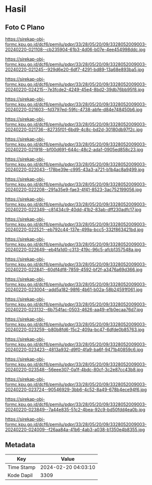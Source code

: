 # Hasil

## Foto C Plano

https://sirekap-obj-formc.kpu.go.id/dcf6/pemilu/pdpr/33/28/05/20/09/3328052009003-20240220-021108--cb235904-61b3-4d06-b07e-4ee454998ddc.jpg

https://sirekap-obj-formc.kpu.go.id/dcf6/pemilu/pdpr/33/28/05/20/09/3328052009003-20240220-021245--929d6e20-6df7-4291-bd89-13a68e893ba5.jpg

https://sirekap-obj-formc.kpu.go.id/dcf6/pemilu/pdpr/33/28/05/20/09/3328052009003-20240220-024215--7e3fcde2-4249-45e4-8bd2-39db76bb95f8.jpg

https://sirekap-obj-formc.kpu.go.id/dcf6/pemilu/pdpr/33/28/05/20/09/3328052009003-20240220-021603--fd3797ed-59fc-4738-abfe-d84e748450b6.jpg

https://sirekap-obj-formc.kpu.go.id/dcf6/pemilu/pdpr/33/28/05/20/09/3328052009003-20240220-021736--82735f01-6bd9-4c8c-bd2d-30180db97f2c.jpg

https://sirekap-obj-formc.kpu.go.id/dcf6/pemilu/pdpr/33/28/05/20/09/3328052009003-20240220-021918--bf00d691-644c-48c2-ada1-0905ed858c23.jpg

https://sirekap-obj-formc.kpu.go.id/dcf6/pemilu/pdpr/33/28/05/20/09/3328052009003-20240220-022043--178be39e-c995-43a3-a721-b1b4ac8a9499.jpg

https://sirekap-obj-formc.kpu.go.id/dcf6/pemilu/pdpr/33/28/05/20/09/3328052009003-20240220-022208--291a35e9-fae3-4f41-8523-3ac752199056.jpg

https://sirekap-obj-formc.kpu.go.id/dcf6/pemilu/pdpr/33/28/05/20/09/3328052009003-20240220-022349--c81434c9-40dd-41b2-83ab-dff230adfc17.jpg

https://sirekap-obj-formc.kpu.go.id/dcf6/pemilu/pdpr/33/28/05/20/09/3328052009003-20240220-022521--eb792c44-137e-499a-bcc5-332f863421bd.jpg

https://sirekap-obj-formc.kpu.go.id/dcf6/pemilu/pdpr/33/28/05/20/09/3328052009003-20240220-022649--eb4fa1d0-c313-419c-96c5-afcb1357548a.jpg

https://sirekap-obj-formc.kpu.go.id/dcf6/pemilu/pdpr/33/28/05/20/09/3328052009003-20240220-022841--60df4df8-7859-4592-bf2f-a3476a69d366.jpg

https://sirekap-obj-formc.kpu.go.id/dcf6/pemilu/pdpr/33/28/05/20/09/3328052009003-20240220-023004--add5a182-98f6-4b61-b02a-58b24591f061.jpg

https://sirekap-obj-formc.kpu.go.id/dcf6/pemilu/pdpr/33/28/05/20/09/3328052009003-20240220-023132--6b754fac-0503-4626-aa49-e1b0ecaa76d7.jpg

https://sirekap-obj-formc.kpu.go.id/dcf6/pemilu/pdpr/33/28/05/20/09/3328052009003-20240220-023259--b80b8fd6-15c2-409a-bc47-6dfde0b85763.jpg

https://sirekap-obj-formc.kpu.go.id/dcf6/pemilu/pdpr/33/28/05/20/09/3328052009003-20240220-023423--4813a932-d9f0-4fa9-ba6f-9471b40859c6.jpg

https://sirekap-obj-formc.kpu.go.id/dcf6/pemilu/pdpr/33/28/05/20/09/3328052009003-20240220-023548--56eee307-0a1f-4bdc-80cf-3c2e87cc43b8.jpg

https://sirekap-obj-formc.kpu.go.id/dcf6/pemilu/pdpr/33/28/05/20/09/3328052009003-20240220-023724--90546929-3bb6-4c52-8a49-678b4ece94f6.jpg

https://sirekap-obj-formc.kpu.go.id/dcf6/pemilu/pdpr/33/28/05/20/09/3328052009003-20240220-023849--7a44e835-51c2-4bea-92c9-bd50fdd4ea0b.jpg

https://sirekap-obj-formc.kpu.go.id/dcf6/pemilu/pdpr/33/28/05/20/09/3328052009003-20240220-024009--f26aa84a-41b6-4ab3-a038-b1350e4b8355.jpg


## Metadata

| Key        | Value               |
| ---------- | ------------------- |
| Time Stamp | 2024-02-20 04:03:10 |
| Kode Dapil | 3309                |



